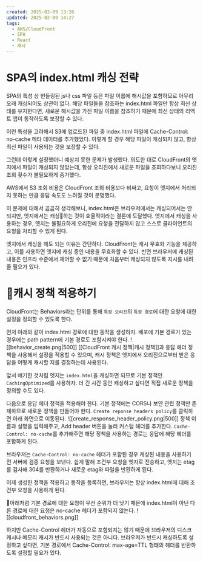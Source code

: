 ```yaml
---
created: 2025-02-09 13:26
updated: 2025-02-09 14:27
tags:
  - AWS/CloudFront
  - SPA
  - React
  - 캐시
---
```

# SPA의 index.html 캐싱 전략
SPA의 특성 상 번들링된 js나 css 파일 등은 파일 이름에 해시값을 포함하므로 아무리 오래 캐싱되어도 상관이 없다.
해당 파일들을 참조하는 index.html 파일만 항상 최신 상태를 유지한다면, 새로운 해시값을 가진 파일 이름을 참조하기 때문에 최신 상태의 리액트 앱이 동작하도록 보장할 수 있다.

이런 특성을 고려해서 S3에 업로드된 파일 중 index.html 파일에 Cache-Control: no-cache 메타 데이터를 추가했었다.
이렇게 할 경우 해당 파일이 캐싱되지 않고, 항상 최신 파일이 사용되는 것을 보장할 수 있다.

그런데 이렇게 설정했더니 예상치 못한 문제가 발생했다.
의도한 대로 CloudFront의 엣지에서 파일이 캐싱되지 않았는데, 항상 오리진에서 새로운 파일을 조회하다보니 오리진 조회 횟수가 불필요하게 증가했다.

AWS에서 S3 조회 비용은 CloudFront 조회 비용보다 비싸고, 요청이 엣지에서 처리되지 못하는 만큼 응답 속도도 느려질 것이 분명했다.

이 문제에 대해서 곰곰히 생각해보니, index.html은 브라우저에서는 캐싱되어서는 안 되지만, 엣지에서는 캐싱하는 것이 효율적이라는 결론에 도달했다.
엣지에서 캐싱을 사용하는 경우, 엣지는 불필요하게 오리진에 요청을 전달하지 않고 스스로 클라이언트의 요청을 처리할 수 있게 된다.

엣지에서 캐싱을 해도 되는 이유는 간단하다. CloudFront는 캐시 무효화 기능을 제공하고, 이를 사용하면 엣지에 캐싱 중인 내용을 무효화할 수 있다.
반면 브라우저에 캐싱된 내용은 인프라 수준에서 제어할 수 없기 때문에 처음부터 캐싱되지 않도록 지시를 내려줄 필요가 있다.
# 캐시 정책 적용하기
CloudFront는 Behaviors라는 단위를 통해 `특정 오리진`의 `특정 경로`에 대한 요청에 대한 설정을 정의할 수 있도록 한다.

먼저 아래와 같이 index.html 경로에 대한 동작을 생성하자. 배포에 기본 경로가 있는 경우에는 path pattern에 기본 경로도 포함시켜야 한다.
![[behavior_create.png|500]]
[[CloudFront 캐시 정책|캐시 정책]]과 응답 헤더 정책을 사용해서 설정을 적용할 수 있으며, 캐시 정책은 엣지에서 오리진으로부터 받은 응답을 어떻게 캐시할 지를 결정하는데 사용된다.

앞서 얘기한 것처럼 엣지는 `index.html`을 캐싱하면 되므로 기본 정책인 `CachingOptimized`를 사용하자.
더 긴 시간 동안 캐싱하고 싶다면 직접 새로운 정책을 정의할 수도 있다.

다음으로 응답 헤더 정책을 적용해야 한다. 기본 정책에는 CORS나 보안 관련 정책만 존재하므로 새로운 정책을 만들어야 한다.
`Create reponse headers policy`를 클릭하면 아래 화면으로 이동된다.
![[create_response_header_policy.png|500]]
정책 이름과 설명을 입력해주고, Add header 버튼을 눌러 커스텀 헤더를 추가한다.
`Cache-Control: no-cache`를 추가해주면 해당 정책을 사용하는 경로는 응답에 해당 헤더를 포함하게 된다.

브라우저는 `Cache-Control: no-cache` 헤더가 포함된 경우 캐싱된 내용을 사용하기 전 서버에 검증 요청을 보낸다.
쉽게 말해 조건부 요청을 엣지로 전송하고, 엣지는 etag를 검사해 304를 반환하거나 새로운 etag와 파일을 반환하게 된다.

이제 생성한 정책을 적용하고 동작을 등록하면, 브라우저는 항상 index.html에 대해 조건부 요청을 사용하게 된다.

아래처럼 기본 경로에 대한 요청이 우선 순위가 더 낮기 때문에 index.html이 아닌 다른 경로에 대한 요청은 no-cache 헤더가 포함되지 않는다.
![[cloudfront_behaviors.png]]

하지만 Cache-Control 헤더가 자동으로 포함되지는 않기 때문에 브라우저의 디스크 캐시나 메모리 캐시가 반드시 사용되는 것은 아니다.
브라우저가 반드시 캐싱하도록 설정하고 싶다면, 기본 경로에서 Cache-Control: max-age=TTL 형태의 헤더를 반환하도록 설정할 필요가 있다.